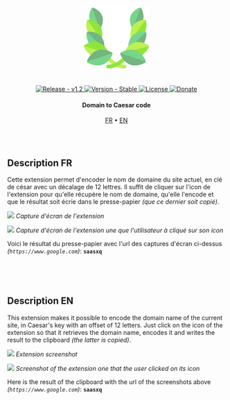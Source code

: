 <p align="center" >
    <img src="https://github.com/Game-K-Hack/MyCesarDomain/raw/main/icons/laurier-512.png" width=150 />
</p>

<br>

<div align="center">
  <a href="#">
    <img src="https://img.shields.io/static/v1?label=release&message=v1.0&color=blue" alt="Release - v1.2" />
  </a>
  <a href="#">
    <img src="https://img.shields.io/static/v1?label=version&message=stable&color=green" alt="Version - Stable" />
  </a>
  <a href="https://choosealicense.com/licenses/mpl">
    <img src="https://img.shields.io/badge/License-MPL-yellow" alt="License" />
  </a>
  <a href="https://www.paypal.com/paypalme/gamekdonate">
    <img src="https://img.shields.io/badge/Donate-PayPal-green.svg" alt="Donate" />
  </a>
</div>

<h4 align="center">Domain to Caesar code</h4>

<p align="center">
  <a href="#description-fr">FR</a> •
  <a href="#description-en">EN</a>
</p>

<br>
<br>

## Description FR

Cette extension permet d'encoder le nom de domaine du site actuel, en clé de césar avec un décalage de 12 lettres. Il suffit de cliquer sur l'icon de l'extension pour qu'elle récupère le nom de domaine, qu'elle l'encode et que le résultat soit écrie dans le presse-papier *(que ce dernier soit copié)*.

![](https://cdn.discordapp.com/attachments/878980314129653810/1048986109000044566/Clipboard01.png)
*Capture d'écran de l'extension*

![](https://cdn.discordapp.com/attachments/878980314129653810/1048986115891265536/Clipboard02.png)
*Capture d'écran de l'extension une que l'utilisateur à cliqué sur son icon*

Voici le résultat du presse-papier avec l'url des captures d'écran ci-dessus *(`https://www.google.com`)*: **`saasxq`**

<br>
<br>
<br>

## Description EN

This extension makes it possible to encode the domain name of the current site, in Caesar's key with an offset of 12 letters. Just click on the icon of the extension so that it retrieves the domain name, encodes it and writes the result to the clipboard *(the latter is copied)*.

![](https://cdn.discordapp.com/attachments/878980314129653810/1048986109000044566/Clipboard01.png)
*Extension screenshot*

![](https://cdn.discordapp.com/attachments/878980314129653810/1048986115891265536/Clipboard02.png)
*Screenshot of the extension one that the user clicked on its icon*

Here is the result of the clipboard with the url of the screenshots above *(`https://www.google.com`)*: **`saasxq`**
